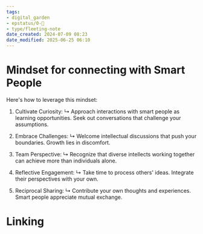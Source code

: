 ```yaml
---
tags: 
- digital_garden
- epstatus/0-🌰
- type/fleeting-note
date_created: 2024-07-09 08:23
date_modified: 2025-06-25 06:10
---
```

# Mindset for connecting with Smart People

Here's how to leverage this mindset:

1. Cultivate Curiosity:
↳ Approach interactions with smart people as learning opportunities. 
Seek out conversations that challenge your assumptions.

2. Embrace Challenges:
↳ Welcome intellectual discussions that push your boundaries. 
Growth lies in discomfort.

3. Team Perspective:
↳ Recognize that diverse intellects working together can achieve more than individuals alone.

4. Reflective Engagement:
↳ Take time to process others' ideas. 
Integrate their perspectives with your own.

5. Reciprocal Sharing:
↳ Contribute your own thoughts and experiences. 
Smart people appreciate mutual exchange.

# Linking